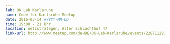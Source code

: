 ```yaml
---
lab: OK Lab Karlsruhe
name: Code for Karlsruhe Meetup
date: 2016-03-14 #YYYY-MM-DD
time: 19:00 - 21 Uhr
location: netzstrategen, Alter Schlachthof 47
link-url: http://www.meetup.com/de-DE/OK-Lab-Karlsruhe/events/228711291
---
```

